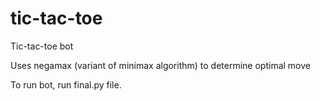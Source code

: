 # tic-tac-toe
Tic-tac-toe bot


Uses negamax (variant of minimax algorithm) to determine optimal move

To run bot, run final.py file.
